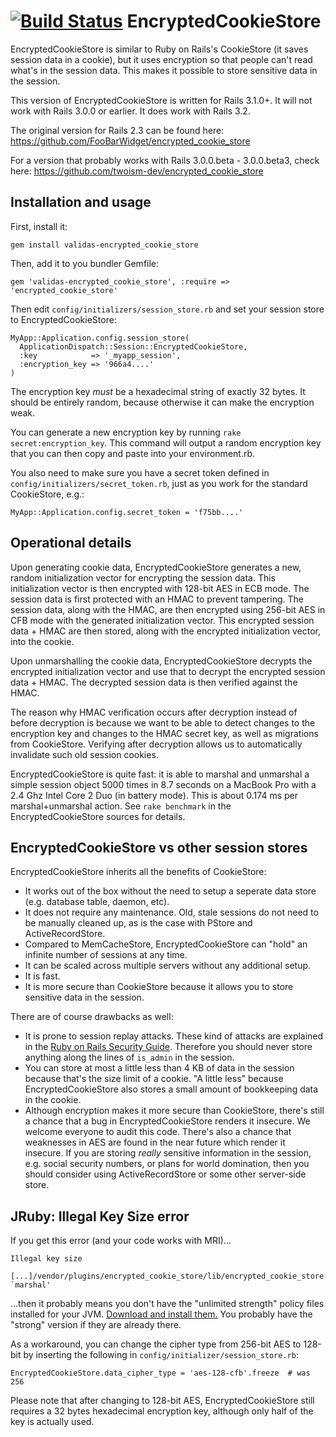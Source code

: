 [![Build Status](https://secure.travis-ci.org/validas/encrypted_cookie_store.png)](http://travis-ci.org/validas/encrypted_cookie_store)
EncryptedCookieStore
====================
EncryptedCookieStore is similar to Ruby on Rails's CookieStore (it saves
session data in a cookie), but it uses encryption so that people can't read
what's in the session data. This makes it possible to store sensitive data
in the session.

This version of EncryptedCookieStore is written for Rails 3.1.0+. It will not work with Rails 3.0.0 or earlier. It does work with Rails 3.2.

The original version for Rails 2.3 can be found here: https://github.com/FooBarWidget/encrypted_cookie_store

For a version that probably works with Rails 3.0.0.beta - 3.0.0.beta3, check here: https://github.com/twoism-dev/encrypted_cookie_store

Installation and usage
----------------------

First, install it:

    gem install validas-encrypted_cookie_store

Then, add it to you bundler Gemfile:

    gem 'validas-encrypted_cookie_store', :require => 'encrypted_cookie_store'

Then edit `config/initializers/session_store.rb` and set your session store to
EncryptedCookieStore:

    MyApp::Application.config.session_store(
      ApplicationDispatch::Session::EncryptedCookieStore,
      :key            => '_myapp_session',
      :encryption_key => '966a4....'
    )

The encryption key *must* be a hexadecimal string of exactly 32 bytes. It
should be entirely random, because otherwise it can make the encryption weak.

You can generate a new encryption key by running `rake secret:encryption_key`.
This command will output a random encryption key that you can then copy and
paste into your environment.rb.

You also need to make sure you have a secret token defined in `config/initializers/secret_token.rb`, just as you work for the standard CookieStore, e.g.:

    MyApp::Application.config.secret_token = 'f75bb....'

Operational details
-------------------
Upon generating cookie data, EncryptedCookieStore generates a new, random
initialization vector for encrypting the session data. This initialization
vector is then encrypted with 128-bit AES in ECB mode. The session data is
first protected with an HMAC to prevent tampering. The session data, along
with the HMAC, are then encrypted using 256-bit AES in CFB mode with the
generated initialization vector. This encrypted session data + HMAC are
then stored, along with the encrypted initialization vector, into the cookie.

Upon unmarshalling the cookie data, EncryptedCookieStore decrypts the
encrypted initialization vector and use that to decrypt the encrypted
session data + HMAC. The decrypted session data is then verified against
the HMAC.

The reason why HMAC verification occurs after decryption instead of before
decryption is because we want to be able to detect changes to the encryption
key and changes to the HMAC secret key, as well as migrations from CookieStore.
Verifying after decryption allows us to automatically invalidate such old
session cookies.

EncryptedCookieStore is quite fast: it is able to marshal and unmarshal a
simple session object 5000 times in 8.7 seconds on a MacBook Pro with a 2.4
Ghz Intel Core 2 Duo (in battery mode). This is about 0.174 ms per
marshal+unmarshal action. See `rake benchmark` in the EncryptedCookieStore
sources for details.

EncryptedCookieStore vs other session stores
--------------------------------------------
EncryptedCookieStore inherits all the benefits of CookieStore:

 * It works out of the box without the need to setup a seperate data store (e.g. database table, daemon, etc).
 * It does not require any maintenance. Old, stale sessions do not need to be manually cleaned up, as is the case with PStore and ActiveRecordStore.
 * Compared to MemCacheStore, EncryptedCookieStore can "hold" an infinite number of sessions at any time.
 * It can be scaled across multiple servers without any additional setup.
 * It is fast.
 * It is more secure than CookieStore because it allows you to store sensitive data in the session.

There are of course drawbacks as well:

 * It is prone to session replay attacks. These kind of attacks are explained in the [Ruby on Rails Security Guide](http://guides.rubyonrails.org/security.html#session-storage). Therefore you should never store anything along the lines of `is_admin` in the session.
 * You can store at most a little less than 4 KB of data in the session because that's the size limit of a cookie. "A little less" because EncryptedCookieStore also stores a small amount of bookkeeping data in the cookie.
 * Although encryption makes it more secure than CookieStore, there's still a chance that a bug in EncryptedCookieStore renders it insecure. We welcome everyone to audit this code. There's also a chance that weaknesses in AES are found in the near future which render it insecure. If you are storing *really* sensitive information in the session, e.g. social security numbers, or plans for world domination, then you should consider using ActiveRecordStore or some other server-side store.

JRuby: Illegal Key Size error
-----------------------------
If you get this error (and your code works with MRI)...

    Illegal key size
    
    [...]/vendor/plugins/encrypted_cookie_store/lib/encrypted_cookie_store.rb:62:in `marshal'

...then it probably means you don't have the "unlimited strength" policy files
installed for your JVM.
[Download and install them.](http://www.ngs.ac.uk/tools/jcepolicyfiles)
You probably have the "strong" version if they are already there.

As a workaround, you can change the cipher type from 256-bit AES to 128-bit by
inserting the following in `config/initializer/session_store.rb`:

    EncryptedCookieStore.data_cipher_type = 'aes-128-cfb'.freeze  # was 256

Please note that after changing to 128-bit AES, EncryptedCookieStore still
requires a 32 bytes hexadecimal encryption key, although only half of the key
is actually used.
